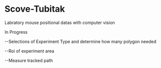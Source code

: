 # Scove-Tubitak
Labratory mouse positional datas with computer vision



In Progress

--Selections of Experiment Type and determine how many polygon needed

--Roi of experiment area

--Measure tracked path 

